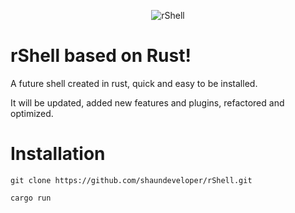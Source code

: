 <p align="center">
  <img src="https://github.com/shaundeveloper/rShell/blob/main/rShell.png?raw=true" alt="rShell"/>
</p>

# rShell based on Rust!

A future shell created in rust, quick and easy to be installed.  

It will be updated, added new features and plugins, refactored and optimized.

# Installation

  ```git clone https://github.com/shaundeveloper/rShell.git```

```cargo run ```
